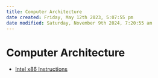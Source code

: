 ```yaml
---
title: Computer Architecture
date created: Friday, May 12th 2023, 5:07:55 pm
date modified: Saturday, November 9th 2024, 7:20:55 am
---
```


# Computer Architecture

- [Intel x86 Instructions](./x86/_x86.md)
